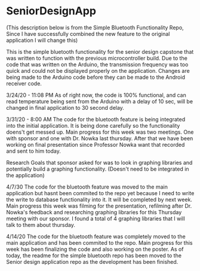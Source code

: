 # SeniorDesignApp

(This description below is from the Simple Bluetooth Functionality Repo, Since I have successfully combined the new feature to the original application I will change this)

This is the simple bluetooth functionality for the senior design capstone that was written to function with the previous 
microcontroller build. 
Due to the code that was written on the Arduino, the transmission frequency was too quick and could not be displayed properly
on the application. 
Changes are being made to the Arduino code before they can be made to the Android receiver code.

3/24/20 - 11:08 PM 
As of right now, the code is 100% functional, and can read temperature being sent from the Arduino with a delay of 10 sec, will be changed in final application to 30 second delay. 

3/31/20 - 8:00 AM
The code for the bluetooth feature is being integrated into the initial application. It is being done carefully so the functionality doens't get messed up. Main progress for this week was two meetings. One with sponsor and one with Dr. Nowka last thursday. After that we have been working on final presentation since Professor Nowka want that recorded and sent to him today.  

Research Goals that sponsor asked for was to look in graphing libraries and potentially build a graphing functionality. (Doesn't need to be integrated in the application)

4/7/30
The code for the bluetooth feature was moved to the main application but hasnt been commited to the repo yet because I need to write the write to database functionality into it. It will be completed by next week. Main progress this week was filming for the presentation, refilming after Dr. Nowka's feedback and researching graphing libraries for this Thursday meeting with our sponsor. I found a total of 4 graphing libraries that I will talk to them about thursday.

4/14/20 
The code for the bluetooth feature was completely moved to the main application and has been commited to the repo. Main progress for this week has been finalizing the code and also working on the poster. As of today, the readme for the simple bluetooth repo has been moved to the Senior design application repo as the development has been finished. 
